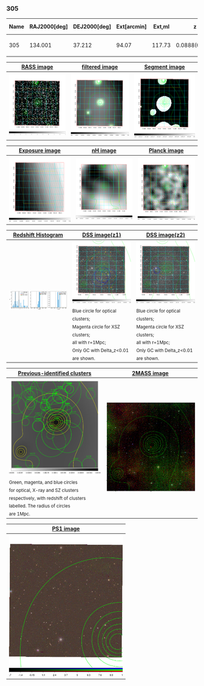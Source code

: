 <div STYLE="page-break-after: always;"></div>

### 305

|Name|RAJ2000[deg]|DEJ2000[deg] |Ext[arcmin]| Ext,ml | z | z_src| C|GC(XSZ,Delta_z<0.01)| GC(OPT,Delta_z<0.01)|GC| R_sig[arcmin] | R500[arcmin] | R500[Mpc]| CRsig[c/s] | CR500[c/s] |L500[1E44 erg/s]|F500[1E-12 erg/s/cm^2]| M500[1E14 Msun]|Tx[keV]|Cnt_sig|Beta|Rc[arcmin]|Comment|Alias|
|---|---|---|---|---|---|------|---|--------|---------|----------|---|---|---|---|---|---|---|---|---|---|---|---|---|---|
|305| 134.001| 37.212| 94.07| 117.73| 0.0888(0.005)| z1,| G| -| -| C, N, W| 28.650| 9.955| 0.991| 0.445(0.108)| 0.402(0.098)| 1.480(0.511)| 7.516(2.595)| 3.01(0.52)| 4.35(0.47)| 318.6| 0.520(-0.015+0.037)| 10.327(-1.178+1.248)| -| t726|

|[RASS image](../image/305/305_img.pdf)|[filtered image](../image/305/305_fil.pdf)|[Segment image](../image/305/305_seg.pdf)|
|-------------------|--------------------|-------------------|
| <img src="../image/305/305_img.png" width="300">  | <img src="../image/305/305_fil.png" width="300">   | <img src="../image/305/305_seg.png" width="300">  |

|[Exposure image](../image/305/305_mex.pdf)| [nH image](../image/305/305_nh.pdf)| [Planck image](../image/305/305_p.pdf)|
|-------------------|--------------------|-------------------|
|<img src="../image/305/305_mex.png" width="300">   | <img src="../image/305/305_nh.png" width="300">    | <img src="../image/305/305_p.png" width="300"> |

|[Redshift Histogram](../image/305/305_zg.pdf) | [DSS image(z1)](../image/305/305_dss_z1.pdf)      |  [DSS image(z2)](../image/305/305_dss_z2.pdf)    |
|-------------------|--------------------|-------------------|
|<img src="../image/305/305_zg.png" width="300"> |<img src="../image/305/305_dss_z1.png" width="300"> <sub><br>Blue circle for optical clusters; <br>Magenta circle for XSZ clusters; <br>all with r=1Mpc; <br>Only GC with Delta_z<0.01 are shown. </sub>| <img src="../image/305/305_dss_z2.png" width="300"><sub><br>Blue circle for optical clusters; <br>Magenta circle for XSZ clusters; <br>all with r=1Mpc; <br>Only GC with Delta_z<0.01 are shown. </sub> |

|[Previous-identified clusters](../image/305/305_gc.pdf) | [2MASS image](../image/305/305_2mass.pdf)      |
|-------------------|-------------------|
|<img src=../image/305/305_gc.png width="300"> <br><sub>Green, magenta, and blue circles <br>for optical, X-ray and SZ clusters <br>respectively, with redshift of clusters <br>labelled. The radius of circles <br>are 1Mpc.</sub>|<img src="../image/305/305_2mass.png" width="300">  |

|[PS1 image](../image/305/305_ps1.pdf)            |
|-------------------|
| <img src="../image/305/305_ps1.png" width="300">  |
